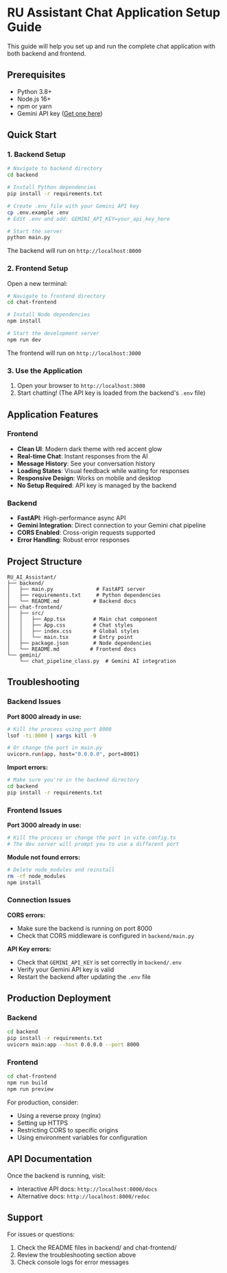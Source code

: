 # RU Assistant Chat Application Setup Guide

This guide will help you set up and run the complete chat application with both backend and frontend.

## Prerequisites

- Python 3.8+
- Node.js 16+
- npm or yarn
- Gemini API key ([Get one here](https://ai.google.dev/))

## Quick Start

### 1. Backend Setup

```bash
# Navigate to backend directory
cd backend

# Install Python dependencies
pip install -r requirements.txt

# Create .env file with your Gemini API key
cp .env.example .env
# Edit .env and add: GEMINI_API_KEY=your_api_key_here

# Start the server
python main.py
```

The backend will run on `http://localhost:8000`

### 2. Frontend Setup

Open a new terminal:

```bash
# Navigate to frontend directory
cd chat-frontend

# Install Node dependencies
npm install

# Start the development server
npm run dev
```

The frontend will run on `http://localhost:3000`

### 3. Use the Application

1. Open your browser to `http://localhost:3000`
2. Start chatting! (The API key is loaded from the backend's `.env` file)

## Application Features

### Frontend
- **Clean UI**: Modern dark theme with red accent glow
- **Real-time Chat**: Instant responses from the AI
- **Message History**: See your conversation history
- **Loading States**: Visual feedback while waiting for responses
- **Responsive Design**: Works on mobile and desktop
- **No Setup Required**: API key is managed by the backend

### Backend
- **FastAPI**: High-performance async API
- **Gemini Integration**: Direct connection to your Gemini chat pipeline
- **CORS Enabled**: Cross-origin requests supported
- **Error Handling**: Robust error responses

## Project Structure

```
RU_AI_Assistant/
├── backend/
│   ├── main.py              # FastAPI server
│   ├── requirements.txt     # Python dependencies
│   └── README.md           # Backend docs
├── chat-frontend/
│   ├── src/
│   │   ├── App.tsx         # Main chat component
│   │   ├── App.css         # Chat styles
│   │   ├── index.css       # Global styles
│   │   └── main.tsx        # Entry point
│   ├── package.json        # Node dependencies
│   └── README.md          # Frontend docs
└── gemini/
    └── chat_pipeline_class.py  # Gemini AI integration
```

## Troubleshooting

### Backend Issues

**Port 8000 already in use:**
```bash
# Kill the process using port 8000
lsof -ti:8000 | xargs kill -9

# Or change the port in main.py
uvicorn.run(app, host="0.0.0.0", port=8001)
```

**Import errors:**
```bash
# Make sure you're in the backend directory
cd backend
pip install -r requirements.txt
```

### Frontend Issues

**Port 3000 already in use:**
```bash
# Kill the process or change the port in vite.config.ts
# The dev server will prompt you to use a different port
```

**Module not found errors:**
```bash
# Delete node_modules and reinstall
rm -rf node_modules
npm install
```

### Connection Issues

**CORS errors:**
- Make sure the backend is running on port 8000
- Check that CORS middleware is configured in `backend/main.py`

**API Key errors:**
- Check that `GEMINI_API_KEY` is set correctly in `backend/.env`
- Verify your Gemini API key is valid
- Restart the backend after updating the `.env` file

## Production Deployment

### Backend
```bash
cd backend
pip install -r requirements.txt
uvicorn main:app --host 0.0.0.0 --port 8000
```

### Frontend
```bash
cd chat-frontend
npm run build
npm run preview
```

For production, consider:
- Using a reverse proxy (nginx)
- Setting up HTTPS
- Restricting CORS to specific origins
- Using environment variables for configuration

## API Documentation

Once the backend is running, visit:
- Interactive API docs: `http://localhost:8000/docs`
- Alternative docs: `http://localhost:8000/redoc`

## Support

For issues or questions:
1. Check the README files in backend/ and chat-frontend/
2. Review the troubleshooting section above
3. Check console logs for error messages
